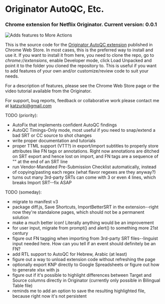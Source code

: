# Originator AutoQC, Etc. 
### Chrome extension for Netflix Originator. Current version: 0.0.1

![Adds features to More Actions](https://lh3.googleusercontent.com/GNwhXfqNOuDq9n8CKescghQqeBmb1yGwRaOA_t4VjOxkO1NiyYN8pQAwuGmk-hdERiAlpOBRww8DgsxhDQAEPZtgkQ=w640-h400-e365-rj-sc0x00ffffff)
 
This is the source code for the [Originator AutoQC extension](https://chrome.google.com/webstore/detail/originator-autoqc-etc/fmdlmdfceiaaljfpdkbpfhoppcklkopo "Originator AutoQC for Netflix") published in Chrome Web Store. In most cases, this is the preferred way to install and use it. If you want to install it from here, you need to clone the repo, go to _chrome://extensions_, enable Developer mode, click Load Unpacked and point it to the folder you cloned the repository to. This is useful if you want to add features of your own and/or customize/review code to suit your needs.

For a description of features, please see the Chrome Web Store page or the video tutorial available from the Originator.

For support, bug reports, feedback or collaborative work please contact me at katzurki@gmail.com

TODO (priority):
* AutoFix that implements confident AutoQC findings
* AutoQC Timings-Only mode, most useful if you need to snap/extend a bad SRT or CC source to shot changes
* write proper documentation and tutorials
* proper TTML support (VTT?) in export/import subtitles to properly store attributes like FN tags or annotations. Right now annotations are ditched on SRT export and hence lost on import, and FN tags are a sequence of "<b></b>" at the end of an SRT line
* run Vendor-Mandated Pre-Submission Checklist automatically, instead of copying/pasting each regex (what flavor regexes are they anyway?)
* turns out many 3rd-party SRTs can come with 3 or even 4 lines, which breaks Import SRT--fix ASAP

TODO (someday):
* migrate to manifest v3
* package diff.js, Save Shortcuts, ImportBetterSRT in the extension--right now they're standalone pages, which should not be a permanent solution
* make a much better icon! Literally anything would be an improvement
* for user input, migrate from prompt() and alert() to something more 21st century
* figure out FN tagging when importing from 3rd-party SRT files--linguist input needed here. How can you tell if an event should definitely be an FN?
* add RTL support to AutoQC for Hebrew, Arabic (at least)
* figure out a way to unload extension code without refreshing the page
* optionally export KNP directly to Google Spreadsheets or figure out how to generate xlsx with js
* figure out if it's possible to highlight differences between Target and Source columns directly in Originator (currently only possible in Bilingual Table file)
* reminds me to add an option to save the resulting highlighted file, because right now it's not persistent
